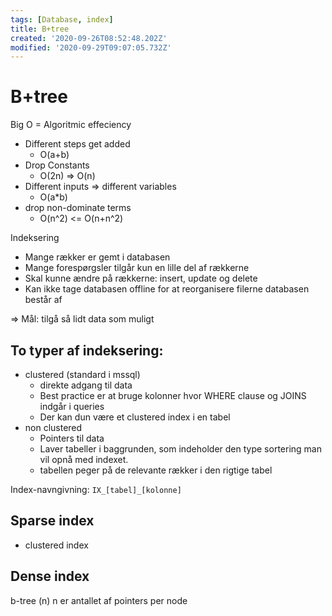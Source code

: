```yaml
---
tags: [Database, index]
title: B+tree
created: '2020-09-26T08:52:48.202Z'
modified: '2020-09-29T09:07:05.732Z'
---
```


# B+tree

Big O = Algoritmic effeciency
- Different steps get added
  - O(a+b)
- Drop Constants
  - O(2n) => O(n)
- Different inputs => different variables
  - O(a*b)
- drop non-dominate terms
  - O(n^2) <= O(n+n^2) 

Indeksering
- Mange rækker er gemt i databasen
- Mange forespørgsler tilgår kun en lille del af rækkerne
- Skal kunne ændre på rækkerne: insert, update og delete
- Kan ikke tage databasen offline for at reorganisere filerne databasen består af

=> Mål: tilgå så lidt data som muligt


## To typer af indeksering:
- clustered (standard i mssql)
  - direkte adgang til data
  - Best practice er at bruge kolonner hvor WHERE clause og JOINS indgår i queries
  - Der kan dun være et clustered index i en tabel
- non clustered
  - Pointers til data
  - Laver tabeller i baggrunden, som indeholder den type sortering man vil opnå med indexet.
  - tabellen peger på de relevante rækker i den rigtige tabel

Index-navngivning: `IX_[tabel]_[kolonne]`

## Sparse index
 - clustered index
## Dense index






b-tree (n)
n er antallet af pointers per node










